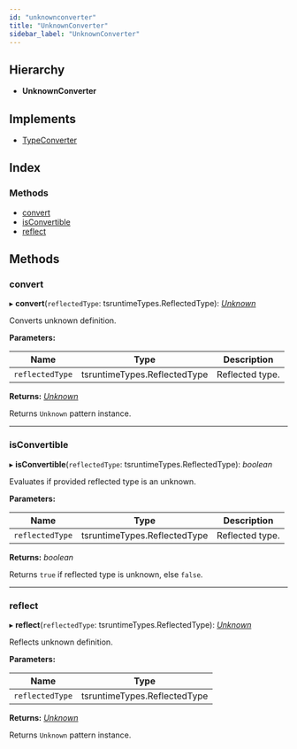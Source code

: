 ```yaml
---
id: "unknownconverter"
title: "UnknownConverter"
sidebar_label: "UnknownConverter"
---
```


## Hierarchy

* **UnknownConverter**

## Implements

* [TypeConverter](../interfaces/types.typeconverter.md)

## Index

### Methods

* [convert](unknownconverter.md#convert)
* [isConvertible](unknownconverter.md#isconvertible)
* [reflect](unknownconverter.md#reflect)

## Methods

###  convert

▸ **convert**(`reflectedType`: tsruntimeTypes.ReflectedType): *[Unknown](unknown.md)*

Converts unknown definition.

**Parameters:**

Name | Type | Description |
------ | ------ | ------ |
`reflectedType` | tsruntimeTypes.ReflectedType | Reflected type. |

**Returns:** *[Unknown](unknown.md)*

Returns `Unknown` pattern instance.

___

###  isConvertible

▸ **isConvertible**(`reflectedType`: tsruntimeTypes.ReflectedType): *boolean*

Evaluates if provided reflected type is an unknown.

**Parameters:**

Name | Type | Description |
------ | ------ | ------ |
`reflectedType` | tsruntimeTypes.ReflectedType | Reflected type. |

**Returns:** *boolean*

Returns `true` if reflected type is unknown, else `false`.

___

###  reflect

▸ **reflect**(`reflectedType`: tsruntimeTypes.ReflectedType): *[Unknown](unknown.md)*

Reflects unknown definition.

**Parameters:**

Name | Type |
------ | ------ |
`reflectedType` | tsruntimeTypes.ReflectedType |

**Returns:** *[Unknown](unknown.md)*

Returns `Unknown` pattern instance.
